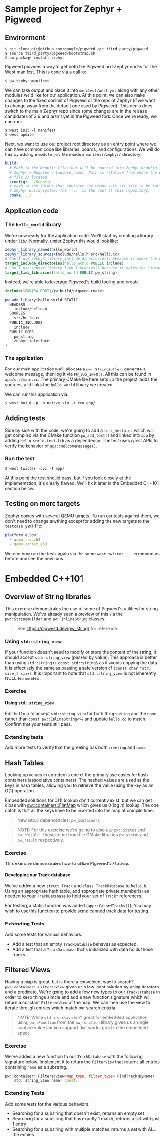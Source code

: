 # Sample project for Zephyr + Pigweed

## Environment

```shell
$ git clone git@github.com:google/pigweed.git third_party/pigweed
$ source third_party/pigweed/bootstrap.sh
$ pw package install zephyr
```

Pigweed provides a way to get both the Pigweed and Zephyr nodes for the West manifest. This is done
via a call to:

```shell
$ pw zephyr manifest
```

We can take output and place it into `manifest/west.yml` along with any other modules we'd like for
our application. At this point, we can also make changes to the fixed commit of Pigweed or the repo
of Zephyr (if we want to change away  from the default one used by Pigweed). This demo does switch
to the main Zephyr repo since some changes are in the release candidates of 3.6 and aren't yet in
the Pigweed fork. Once we're ready, we can run:

```shell
$ west init -l manifest
$ west update
```

Next, we want to use our project root directory as an entry point where we can have common code like
libraries, boards, and configurations. We will do this by adding a `module.yml` file inside a
`manifest/zephyr/` directory:

```yaml
build:
  # Path to the Kconfig file that will be sourced into Zephyr Kconfig tree under
  # Zephyr > Modules > {module_name}. Path is relative from where the west.yml
  # file is located.
  kconfig: ../Kconfig
  # Path to the folder that contains the CMakeLists.txt file to be included by
  # Zephyr build system. The `../` is the root of this repository.
  cmake: ../
```

## Application code

### The `hello_world` library
We're now ready for the application code. We'll start by creating a library under `lib/`. Normally, under Zephyr this
would look like:

```cmake
zephyr_library_named(hello_world)
zephyr_library_sources(include/hello.h src/hello.cc)
# Can't use zephyr_library_include_directories() because it makes the dirs PRIVATE
target_include_directories(hello_world PUBLIC include)
# Can't use zephyr_library_link_libraries() because it makes the libraries PRIVATE
target_link_libraries(hello_world PUBLIC pw_string)
```

Instead, we're able to leverage Pigweed's build tooling and create:

```cmake
include($ENV{PW_ROOT}/pw_build/pigweed.cmake)

pw_add_library(hello_world STATIC
  HEADERS
    include/hello.h
  SOURCES
    src/hello.cc
  PUBLIC_INCLUDES
    include
  PUBLIC_DEPS
    pw_string
    zephyr_interface
)
```

### The application
For our main application we'll allocate a `pw::StringBuffer`, generate a welcome message, then log it via
`PW_LOG_INFO()`. All this can be found in `app/src/main.cc`. The primary CMake file here sets up the project,
adds the sources, and links the `hello_world` library we created.

We can run this application via:
```shell
$ west build -p -b native_sim -t run app/
```

## Adding tests
Side by side with the code, we're going to add a `test_hello.cc` which will get compiled via the CMake function
`pw_add_test()` and linked into `app` by adding `hello_world.test.lib` as a dependency. The test uses gTest APIs
to verify the behavior of `app::WelcomeMessage()`.

### Run the test
```shell
$ west twister -cvi -T app/
```

At this point the test should pass, but if you look closely at the implementation, it's clearly
flawed. We'll fix it later in the Embedded C++101 section below.

## Testing on more targets
Zephyr comes with several QEMU targets. To run our tests against them, we don't need to change anything except for
adding the new targets to the `testcase.yaml` file:

```yaml
platform_allow:
  - qemu_riscv64
  - qemu_cortex_a53
```

We can now run the tests again via the same `west twister ...` command as before and see the new runs.

# Embedded C++101

## Overview of String libraries
This exercise demonstrates the use of some of Pigweed's utilities for string manipulation. We've already seen a preview
of this via the `pw::StringBuilder` and `pw::InlineString` classes.

> See https://pigweed.dev/pw_string/ for reference.

### Using `std::string_view`
If your function doesn't need to modify or store the content of the string, it should accept
`std::string_view` (passed by value). This approach is better than using `std::string` or
`const std::string&` as it avoids copying the data. It is effectively the same as passing a safe
version of `(const char *str, size_t size)`. It is important to note that `std::string_view` is not
inherently NULL terminated.

### Exercise

#### Using `std::string_view`
Edit `hello.h` to accept `std::string_view` for both the `greeting` and the `name` rather than
`const pw::InlineString<>&` and update `hello.cc` to match. Confirm that your tests still pass.

### Extending tests
Add more tests to verify that the greeting has both `greeting` and `name`.

## Hash Tables
Looking up values in an index is one of the primary use cases for hash containers (associative
containers). The hashed values are used as the keys in hash tables, allowing you to retrieve the
value using the key as an O(1) operation.

Embedded solutions for O(1) lookup don't currently exist, but we can get close with
[pw::containers::FlatMap](https://pigweed.dev/pw_containers/#pw-containers-flatmap) which gives us
O(log _n_) lookup. The one catch is that all the keys have to be inserted into the map at compile
time.

> New `BUILD` dependencies: `pw_containers`

> NOTE: For this exercise we're going to also use `pw::Status` and `pw::Result`. These come from the
> CMake libraries `pw_status` and `pw_result` respectively.

### Exercise
This exercise demonstrates how to utilize Pigweed's `FlatMap`.

#### Developing our Track database
We've added a new `struct Track` and `class TrackDatabase` to `hello.h`. Using an appropriate hash
table, add appropriate private member(s) as needed to your `TrackDatabase` to hold your set of
`Track*` references.

For testing, a static function was added (`app::CannedTracks()`). You may wish to use this function
to provide some canned track data for testing.

### Extending Tests
Add some tests for various behaviors:

* Add a test that an empty `TrackDatabase` behaves as expected.
* Add a test that a `TrackDatabase` that's initialized with data holds those tracks

## Filtered Views
Having a map is great, but is there a convenient way to search? `pw::container::FilteredView` gives
us a low-cost solution by using iterators and a predicate. We're going to add a few new types to
our `TrackDatabase` in order to keep things simple and add a new function signature which will
return a constant `FilteredView` of the map. We can then use the view to iterate through entries
which match our search criteria.

> NOTE: While `std::function` isn't great for embedded application, using `pw::Function` from the
> `pw_function` library gives us a single capture value lambda support that works great in the
> embedded space.

### Exercise
We've added a new function to our `TrackDatabase` with the following signature below. Implement it
to return the `FilterView` that returns all entries containing `name` as a substring.

```c++
pw::container::FilteredView<map_type, filter_type> FindTracksByName(
    std::string_view name) const;
```

### Extending Tests
Add some tests for the various behaviors:

* Searching for a substring that doesn't exist, returns an empty set
* Searching for a substring that has exactly 1 match, returns a set with just 1 entry
* Searching for a substring with multiple matches, returns a set with ALL the entries
